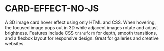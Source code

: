 # CARD-EFFECT-NO-JS
A 3D image card hover effect using only HTML and CSS. When hovering, the focused image pops out in 3D while adjacent images rotate and adjust brightness. Features include CSS `transform` for depth, smooth transitions, and a flexbox layout for responsive design. Great for galleries and creative websites.
